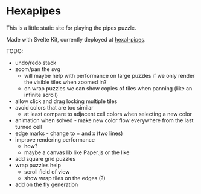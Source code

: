 # Hexapipes

This is a little static site for playing the pipes puzzle.

Made with Svelte Kit, currently deployed at [hexal-pipes](https://62d2dcd994f05f200de819f3--svetle-test-hex-pipes.netlify.app/).


TODO:

- undo/redo stack
- zoom/pan the svg
    - will maybe help with performance on large puzzles if we only render the visible tiles when zoomed in?
    - on wrap puzzles we can show copies of tiles when panning (like an infinite scroll)
- allow click and drag locking multiple tiles
- avoid colors that are too similar
    - at least compare to adjacent cell colors when selecting a new color
- animation when solved - make new color flow everywhere from the last turned cell
- edge marks - change to = and x (two lines)
- improve rendering performance
    - how?
    - maybe a canvas lib like Paper.js or the like
- add square grid puzzles
- wrap puzzles help
    - scroll field of view
    - show wrap tiles on the edges (?)
- add on the fly generation
